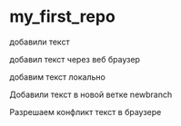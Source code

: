 ﻿# my_first_repo

добавили текст 

добавил текст через веб браузер

добавим текст локально

Добавили текст в новой ветке newbranch

Разрешаем конфликт текст в браузере 
